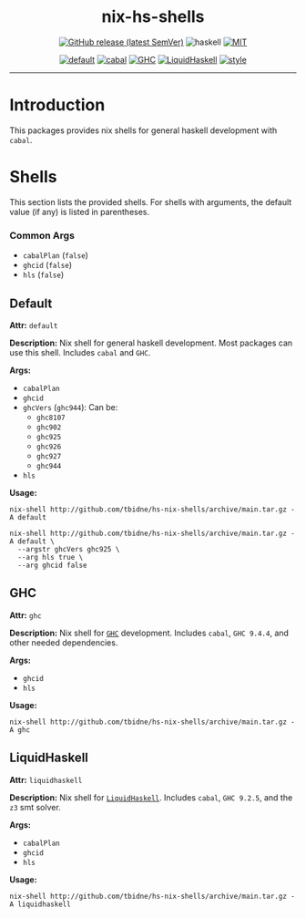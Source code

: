 <div align="center">

# nix-hs-shells

[![GitHub release (latest SemVer)](https://img.shields.io/github/v/release/tbidne/nix-hs-shells?include_prereleases&sort=semver)](https://github.com/tbidne/shrun/releases/)
![haskell](https://img.shields.io/static/v1?label=&message=9.4&logo=haskell&logoColor=655889&labelColor=2f353e&color=655889)
[![MIT](https://img.shields.io/github/license/tbidne/nix-hs-shells?color=blue)](https://opensource.org/licenses/MIT)

[![default](http://img.shields.io/github/actions/workflow/status/tbidne/hs-nix-shells/default.yaml?branch=main&label=default&labelColor=2f353c)](https://github.com/tbidne/hs-nix-shells/actions/workflows/default.yaml)
[![cabal](http://img.shields.io/github/actions/workflow/status/tbidne/hs-nix-shells/cabal.yaml?branch=main&label=cabal&labelColor=2f353c)](https://github.com/tbidne/hs-nix-shells/actions/workflows/cabal.yaml)
[![GHC](http://img.shields.io/github/actions/workflow/status/tbidne/hs-nix-shells/ghc.yaml?branch=main&label=GHC&labelColor=2f353c)](https://github.com/tbidne/hs-nix-shells/actions/workflows/ghc.yaml)
[![LiquidHaskell](http://img.shields.io/github/actions/workflow/status/tbidne/hs-nix-shells/liquidhaskell.yaml?branch=main&label=LiquidHaskell&labelColor=2f353c)](https://github.com/tbidne/hs-nix-shells/actions/workflows/liquidhaskell.yaml)
[![style](http://img.shields.io/github/actions/workflow/status/tbidne/hs-nix-shells/style.yaml?branch=main&label=style&labelColor=2f353c)](https://github.com/tbidne/hs-nix-shells/actions/workflows/style.yaml)

</div>

---

# Introduction

This packages provides nix shells for general haskell development with `cabal`.

# Shells

This section lists the provided shells. For shells with arguments, the default value (if any) is listed in parentheses.

### Common Args

* `cabalPlan` (`false`)
* `ghcid` (`false`)
* `hls` (`false`)

## Default

**Attr:** `default`

**Description:** Nix shell for general haskell development. Most packages can use this shell. Includes `cabal` and `GHC`.

**Args:**

* `cabalPlan`
* `ghcid`
* `ghcVers` (`ghc944`): Can be:
  * `ghc8107`
  * `ghc902`
  * `ghc925`
  * `ghc926`
  * `ghc927`
  * `ghc944`
* `hls`

**Usage:**

```
nix-shell http://github.com/tbidne/hs-nix-shells/archive/main.tar.gz -A default

nix-shell http://github.com/tbidne/hs-nix-shells/archive/main.tar.gz -A default \
  --argstr ghcVers ghc925 \
  --arg hls true \
  --arg ghcid false
```

## GHC

**Attr:** `ghc`

**Description:** Nix shell for [`GHC`](https://gitlab.haskell.org/ghc/ghc/) development. Includes `cabal`, `GHC 9.4.4`, and
other needed dependencies.

**Args:**

* `ghcid`
* `hls`

**Usage:**

```
nix-shell http://github.com/tbidne/hs-nix-shells/archive/main.tar.gz -A ghc
```

## LiquidHaskell

**Attr:** `liquidhaskell`

**Description:** Nix shell for [`LiquidHaskell`](https://github.com/ucsd-progsys/liquidhaskell/). Includes `cabal`, `GHC 9.2.5`, and the `z3` smt solver.

**Args:**

* `cabalPlan`
* `ghcid`
* `hls`

**Usage:**

```
nix-shell http://github.com/tbidne/hs-nix-shells/archive/main.tar.gz -A liquidhaskell
```